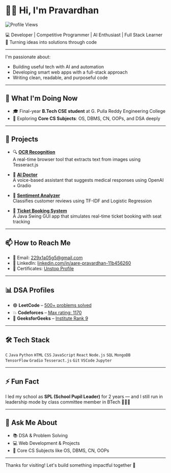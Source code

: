 # 👋🏻 Hi, I'm Pravardhan  
![Profile Views](https://komarev.com/ghpvc/?username=Pravardhan-45&label=Profile%20views&color=0e75b6&style=flat)

💻 Developer | Competitive Programmer | AI Enthusiast | Full Stack Learner  
🚀 Turning ideas into solutions through code

---

I'm passionate about:
- Building useful tech with AI and automation
- Developing smart web apps with a full-stack approach
- Writing clean, readable, and purposeful code

---

## 🧠 What I'm Doing Now

- 🎓 Final-year **B.Tech CSE student** at G. Pulla Reddy Engineering College  
- 📘 Exploring **Core CS Subjects**: OS, DBMS, CN, OOPs, and DSA deeply  

---

## 💼 Projects

- 🔍 [**OCR Recognition**](https://github.com/Pravardhan-45/ocr-recognition)  
  A real-time browser tool that extracts text from images using Tesseract.js

- 🤖 [**AI Doctor**](https://github.com/Pravardhan-45/ai-doctor)  
  A voice-based assistant that suggests medical responses using OpenAI + Gradio

- 💬 [**Sentiment Analyzer**](https://github.com/Pravardhan-45/codetech-task2)  
  Classifies customer reviews using TF-IDF and Logistic Regression

- 🎫 [**Ticket Booking System**](https://github.com/Pravardhan-45/TicketBookingSystem)  
  A Java Swing GUI app that simulates real-time ticket booking with seat tracking

---

## 📫 How to Reach Me

- 📧 Email: [229x1a05g5@gmail.com](mailto:229x1a05g5@gmail.com)
- 🔗 LinkedIn: [linkedin.com/in/aare-pravardhan-11b456260](https://www.linkedin.com/in/aare-pravardhan-11b456260/)
- 📄 Certificates: [Unstop Profile](https://unstop.com/u/pravardhan_45)

---

## 📊 DSA Profiles

- 🟢 **LeetCode** – [500+ problems solved](https://leetcode.com/u/pravardhan45/)
- 💥 **Codeforces** – [Max rating: 1170](https://codeforces.com/profile/pravardhan_45)
- 🎯 **GeeksforGeeks** – [Institute Rank 9](https://www.geeksforgeeks.org/user/pravardhanaar/)

---

## 🛠️ Tech Stack

`C` `Java` `Python` `HTML` `CSS` `JavaScript` `React` `Node.js` `SQL` `MongoDB`  
`TensorFlow` `Gradio` `Tesseract.js` `Git` `VSCode` `Jupyter`

---

## ⚡ Fun Fact

I led my school as **SPL (School Pupil Leader)** for 2 years — and I still run in leadership mode by class committee member in BTech 🏃‍♂️💯

---

## 💬 Ask Me About

- 📚 DSA & Problem Solving  
- 💻 Web Development & Projects  
- 🧠 Core CS Subjects like OS, DBMS, CN, OOPs

---

Thanks for visiting! Let's build something impactful together 🙌
